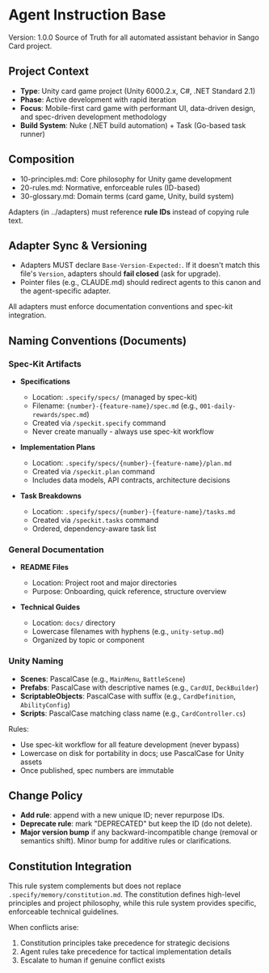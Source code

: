 # Agent Instruction Base

Version: 1.0.0
Source of Truth for all automated assistant behavior in Sango Card project.

## Project Context

- **Type**: Unity card game project (Unity 6000.2.x, C#, .NET Standard 2.1)
- **Phase**: Active development with rapid iteration
- **Focus**: Mobile-first card game with performant UI, data-driven design, and spec-driven development methodology
- **Build System**: Nuke (.NET build automation) + Task (Go-based task runner)

## Composition

- 10-principles.md: Core philosophy for Unity game development
- 20-rules.md: Normative, enforceable rules (ID-based)
- 30-glossary.md: Domain terms (card game, Unity, build system)

Adapters (in ../adapters) must reference **rule IDs** instead of copying rule text.

## Adapter Sync & Versioning

- Adapters MUST declare `Base-Version-Expected:`. If it doesn't match this file's `Version`, adapters should **fail closed** (ask for upgrade).
- Pointer files (e.g., CLAUDE.md) should redirect agents to this canon and the agent-specific adapter.

All adapters must enforce documentation conventions and spec-kit integration.

## Naming Conventions (Documents)

### Spec-Kit Artifacts

- **Specifications**
  - Location: `.specify/specs/` (managed by spec-kit)
  - Filename: `{number}-{feature-name}/spec.md` (e.g., `001-daily-rewards/spec.md`)
  - Created via `/speckit.specify` command
  - Never create manually - always use spec-kit workflow

- **Implementation Plans**
  - Location: `.specify/specs/{number}-{feature-name}/plan.md`
  - Created via `/speckit.plan` command
  - Includes data models, API contracts, architecture decisions

- **Task Breakdowns**
  - Location: `.specify/specs/{number}-{feature-name}/tasks.md`
  - Created via `/speckit.tasks` command
  - Ordered, dependency-aware task list

### General Documentation

- **README Files**
  - Location: Project root and major directories
  - Purpose: Onboarding, quick reference, structure overview

- **Technical Guides**
  - Location: `docs/` directory
  - Lowercase filenames with hyphens (e.g., `unity-setup.md`)
  - Organized by topic or component

### Unity Naming

- **Scenes**: PascalCase (e.g., `MainMenu`, `BattleScene`)
- **Prefabs**: PascalCase with descriptive names (e.g., `CardUI`, `DeckBuilder`)
- **ScriptableObjects**: PascalCase with suffix (e.g., `CardDefinition`, `AbilityConfig`)
- **Scripts**: PascalCase matching class name (e.g., `CardController.cs`)

Rules:

- Use spec-kit workflow for all feature development (never bypass)
- Lowercase on disk for portability in docs; use PascalCase for Unity assets
- Once published, spec numbers are immutable

## Change Policy

- **Add rule**: append with a new unique ID; never repurpose IDs.
- **Deprecate rule**: mark "DEPRECATED" but keep the ID (do not delete).
- **Major version bump** if any backward-incompatible change (removal or semantics shift). Minor bump for additive rules or clarifications.

## Constitution Integration

This rule system complements but does not replace `.specify/memory/constitution.md`. The constitution defines high-level principles and project philosophy, while this rule system provides specific, enforceable technical guidelines.

When conflicts arise:

1. Constitution principles take precedence for strategic decisions
2. Agent rules take precedence for tactical implementation details
3. Escalate to human if genuine conflict exists
